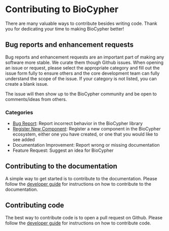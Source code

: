 # Contributing to BioCypher

There are many valuable ways to contribute besides writing code. Thank you for
dedicating your time to making BioCypher better!

## Bug reports and enhancement requests

Bug reports and enhancement requests are an important part of making any
software more stable. We curate them though Github issues. When opening an
issue or request, please select the appropriate category and fill out the issue
form fully to ensure others and the core development team can fully understand
the scope of the issue. If your category is not listed, you can create a blank
issue.

The issue will then show up to the BioCypher community and be open to
comments/ideas from others.

### Categories

- [Bug Report](https://github.com/biocypher/biocypher/issues/new?template=BUG-REPORT.yml): Report incorrect behavior in the BioCypher library
- [Register New Component](https://github.com/biocypher/biocypher/issues/new?template=ADD-COMPONENT.yml): Register a new component in the BioCypher ecosystem, either one you have created, or one that you would like to see added
- Documentation Improvement: Report wrong or missing documentation
- Feature Request: Suggest an idea for BioCypher

## Contributing to the documentation

A simple way to get started is to contribute to the documentation. Please
follow the [developer guide](./contribute-docs.md) for instructions on how to
contribute to the documentation.

## Contributing code

The best way to contribute code is to open a pull request on Github. Please
follow the [developer guide](./contribute-codebase.md) for instructions on how
to contribute code.
